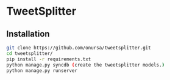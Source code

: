 TweetSplitter
=============
## Installation
```sh
git clone https://github.com/onursa/tweetsplitter.git
cd tweetsplitter/
pip install -r requirements.txt
python manage.py syncdb (create the tweetsplitter models.)
python manage.py runserver
```